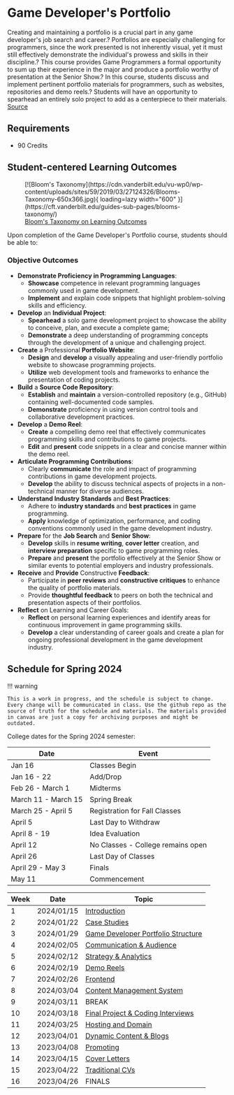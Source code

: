 # Game Developer's Portfolio

Creating and maintaining a portfolio is a crucial part in any game developer's job search and career.? Portfolios are especially challenging for programmers, since the work presented is not inherently visual, yet it must still effectively demonstrate the individual's prowess and skills in their discipline.? This course provides Game Programmers a formal opportunity to sum up their experience in the major and produce a portfolio worthy of presentation at the Senior Show.? In this course, students discuss and implement pertinent portfolio materials for programmers, such as websites, repositories and demo reels.? Students will have an opportunity to spearhead an entirely solo project to add as a centerpiece to their materials. [Source](https://classlist.champlain.edu/course/description/number/GPR_470/sections/true)

## Requirements

- 90 Credits

## Student-centered Learning Outcomes

<figure markdown>
  [![Bloom's Taxonomy](https://cdn.vanderbilt.edu/vu-wp0/wp-content/uploads/sites/59/2019/03/27124326/Blooms-Taxonomy-650x366.jpg){ loading=lazy width="600" }](https://cft.vanderbilt.edu/guides-sub-pages/blooms-taxonomy/)
  <figcaption><a href="https://cft.vanderbilt.edu/guides-sub-pages/blooms-taxonomy/">Bloom's Taxonomy on Learning Outcomes</a></figcaption>
</figure>

Upon completion of the Game Developer's Portfolio course, students should be able to:

### Objective Outcomes

- **Demonstrate Proficiency in Programming Languages**:
    - **Showcase** competence in relevant programming languages commonly used in game development.
    - **Implement** and explain code snippets that highlight problem-solving skills and efficiency.
- **Develop** an **Individual Project**:
    - **Spearhead** a solo game development project to showcase the ability to conceive, plan, and execute a complete game;
    - **Demonstrate** a deep understanding of programming concepts through the development of a unique and challenging project.
- **Create** a Professional **Portfolio Website**:
    - **Design** and **develop** a visually appealing and user-friendly portfolio website to showcase programming projects.
    - **Utilize** web development tools and frameworks to enhance the presentation of coding projects.
- **Build** a **Source Code Repository**:
    - **Establish** and **maintain** a version-controlled repository (e.g., GitHub) containing well-documented code samples.
    - **Demonstrate** proficiency in using version control tools and collaborative development practices.
- **Develop** a **Demo Reel**:
    - **Create** a compelling demo reel that effectively communicates programming skills and contributions to game projects.
    - **Edit** and **present** code snippets in a clear and concise manner within the demo reel.
- **Articulate Programming Contributions**:
    - Clearly **communicate** the role and impact of programming contributions in game development projects.
    - **Develop** the ability to discuss technical aspects of projects in a non-technical manner for diverse audiences.
- **Understand Industry Standards** and **Best Practices**:
    - Adhere to **industry standards** and **best practices** in game programming.
    - **Apply** knowledge of optimization, performance, and coding conventions commonly used in the game development industry.
- **Prepare** for the **Job Search** and **Senior Show**:
    - **Develop** skills in **resume writing**, **cover letter** creation, and **interview preparation** specific to game programming roles.
    - **Prepare** and **present** the portfolio effectively at the Senior Show or similar events to potential employers and industry professionals.
- **Receive** and **Provide** Constructive **Feedback**:
    - Participate in **peer reviews** and **constructive critiques** to enhance the quality of portfolio materials.
    - Provide **thoughtful feedback** to peers on both the technical and presentation aspects of their portfolios.
- **Reflect** on Learning and Career Goals:
    - **Reflect** on personal learning experiences and identify areas for continuous improvement in game programming skills.
    - **Develop** a clear understanding of career goals and create a plan for ongoing professional development in the game development industry.

## Schedule for Spring 2024

!!! warning

    This is a work in progress, and the schedule is subject to change. Every change will be communicated in class. Use the github repo as the source of truth for the schedule and materials. The materials provided in canvas are just a copy for archiving purposes and might be outdated.

College dates for the Spring 2024 semester:

| Date                | Event                              |
|---------------------|------------------------------------|
| Jan 16              | Classes Begin                      |
| Jan 16 - 22         | Add/Drop                           |
| Feb 26 - March 1    | Midterms                           |
| March 11 - March 15 | Spring Break                       |
| March 25 - April 5  | Registration for Fall Classes      |
| April 5             | Last Day to Withdraw               |
| April 8 - 19        | Idea Evaluation                    |
| April 12            | No Classes - College remains open  |
| April 26            | Last Day of Classes                |
| April 29 - May 3    | Finals                             |
| May 11              | Commencement                       |


| Week | Date       | Topic                                                     |
|------|------------|-----------------------------------------------------------|
| 1    | 2024/01/15 | [Introduction](01-introduction/README.md)                 |
| 2    | 2024/01/22 | [Case Studies](02-cases/README.md)                        |
| 3    | 2024/01/29 | [Game Developer Portfolio Structure](03-structure/README.md) |
| 4    | 2024/02/05 | [Communication & Audience](04-communication/README.md)    |
| 5    | 2024/02/12 | [Strategy & Analytics](05-strategy/README.md)             |
| 6    | 2024/02/19 | [Demo Reels](06-reels/README.md)                          |
| 7    | 2024/02/26 | [Frontend](10-frontend/README.md)                         |
| 8    | 2024/03/04 | [Content Management System](08-cms/README.md)             |
| 9    | 2024/03/11 | BREAK                                                     |
| 10   | 2024/03/18 | [Final Project & Coding Interviews](09-get-ready/README.md) |
| 11   | 2024/03/25 | [Hosting and Domain](07-hosting/README.md)                |
| 12   | 2023/04/01 | [Dynamic Content & Blogs](11-dynamic/README.md)           |
| 13   | 2023/04/08 | [Promoting](12-promoting/README.md)                       |
| 14   | 2023/04/15 | [Cover Letters](13-cover-letter/README.md)                |
| 15   | 2023/04/22 | [Traditional CVs](14-cv/README.md)                        |
| 16   | 2023/04/26 | FINALS                                                    |

